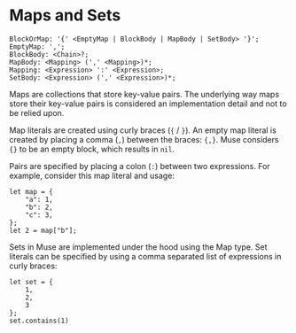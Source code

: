 # Maps and Sets

```musebnf
BlockOrMap: '{' <EmptyMap | BlockBody | MapBody | SetBody> '}';
EmptyMap: ',';
BlockBody: <Chain>?;
MapBody: <Mapping> (',' <Mapping>)*;
Mapping: <Expression> ':' <Expression>;
SetBody: <Expression> (',' <Expression>)*;
```

Maps are collections that store key-value pairs. The underlying way maps store
their key-value pairs is considered an implementation detail and not to be
relied upon.

Map literals are created using curly braces (`{` / `}`). An empty map literal is
created by placing a comma (`,`) between the braces: `{,}`. Muse considers `{}`
to be an empty block, which results in `nil`.

Pairs are specified by placing a colon (`:`) between two expressions. For
example, consider this map literal and usage:

```muselang
let map = {
    "a": 1,
    "b": 2,
    "c": 3,
};
let 2 = map["b"];
```

Sets in Muse are implemented under the hood using the Map type. Set literals can
be specified by using a comma separated list of expressions in curly braces:

```muselang
let set = {
    1,
    2,
    3
};
set.contains(1)
```

